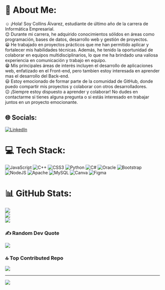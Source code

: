 # 💫 About Me:
:relaxed: ¡Hola! Soy Collins Álvarez,  estudiante de último año de la carrera de Informática Empresarial. 
<br>:relieved: Durante mi carrera, he adquirido conocimientos sólidos en áreas como programación, bases de datos, desarrollo web y gestión de proyectos. 
<br>:grinning: He trabajado en proyectos prácticos que me han permitido aplicar y fortalecer mis habilidades técnicas. Además, he tenido la oportunidad de colaborar en equipos multidisciplinarios, lo que me ha brindado una valiosa experiencia en comunicación y trabajo en equipo.
<br>:grin: Mis principales áreas de interés incluyen el desarrollo de aplicaciones web, enfatizado en el Front-end, pero tambien estoy interesada en aprender mas el desarrollo del Back-end.
<br>:smiley: Estoy emocionado de formar parte de la comunidad de GitHub, donde puedo compartir mis proyectos y colaborar con otros desarrolladores.
<br>:wink: ¡Siempre estoy dispuesto a aprender y colaborar! No dudes en contactarme si tienes alguna pregunta o si estás interesado en trabajar juntos en un proyecto emocionante.<br>


## 🌐 Socials:
[![LinkedIn](https://img.shields.io/badge/LinkedIn-%230077B5.svg?logo=linkedin&logoColor=white)](https://linkedin.com/in/KCollinsAlvarez) 

# 💻 Tech Stack:
![JavaScript](https://img.shields.io/badge/javascript-%23323330.svg?style=for-the-badge&logo=javascript&logoColor=%23F7DF1E) ![C++](https://img.shields.io/badge/c++-%2300599C.svg?style=for-the-badge&logo=c%2B%2B&logoColor=white) ![CSS3](https://img.shields.io/badge/css3-%231572B6.svg?style=for-the-badge&logo=css3&logoColor=white) ![Python](https://img.shields.io/badge/python-3670A0?style=for-the-badge&logo=python&logoColor=ffdd54) ![C#](https://img.shields.io/badge/c%23-%23239120.svg?style=for-the-badge&logo=c-sharp&logoColor=white) ![Oracle](https://img.shields.io/badge/Oracle-F80000?style=for-the-badge&logo=oracle&logoColor=white) ![Bootstrap](https://img.shields.io/badge/bootstrap-%23563D7C.svg?style=for-the-badge&logo=bootstrap&logoColor=white) ![NodeJS](https://img.shields.io/badge/node.js-6DA55F?style=for-the-badge&logo=node.js&logoColor=white) ![Apache](https://img.shields.io/badge/apache-%23D42029.svg?style=for-the-badge&logo=apache&logoColor=white) ![MySQL](https://img.shields.io/badge/mysql-%2300f.svg?style=for-the-badge&logo=mysql&logoColor=white) ![Canva](https://img.shields.io/badge/Canva-%2300C4CC.svg?style=for-the-badge&logo=Canva&logoColor=white) 	![Figma](https://img.shields.io/badge/figma-%23F24E1E.svg?style=for-the-badge&logo=figma&logoColor=white)
# 📊 GitHub Stats:
![](https://github-readme-stats.vercel.app/api?username=KCollinsAlvarez&theme=dark&hide_border=false&include_all_commits=true&count_private=false)<br/>
![](https://github-readme-streak-stats.herokuapp.com/?user=KCollinsAlvarez&theme=dark&hide_border=false)<br/>
![](https://github-readme-stats.vercel.app/api/top-langs/?username=KCollinsAlvarez&theme=dark&hide_border=false&include_all_commits=true&count_private=false&layout=compact)

### ✍️ Random Dev Quote
![](https://quotes-github-readme.vercel.app/api?type=horizontal&theme=dark)

### 🔝 Top Contributed Repo
![](https://github-contributor-stats.vercel.app/api?username=KCollinsAlvarez&limit=5&theme=onedark&combine_all_yearly_contributions=true)


---
[![](https://visitcount.itsvg.in/api?id=KCollinsAlvarez&icon=0&color=0)](https://visitcount.itsvg.in)
